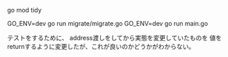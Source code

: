 go mod tidy


GO_ENV=dev go run migrate/migrate.go
GO_ENV=dev go run main.go


テストをするために、
address渡しをしてから実態を変更していたものを
値をreturnするように変更したが、これが良いのかどうかがわからない。

